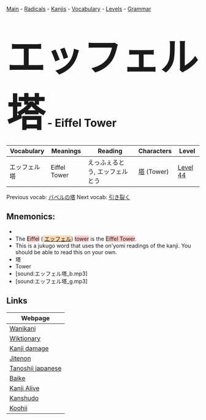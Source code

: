 <style> bigfont {font-size: 100px}</style>
[Main](../README.md) -
[Radicals](../radicals.md) -
[Kanjis](../kanjis.md) -
[Vocabulary](../vocabulary.md) -
[Levels](../levels.md) -
[Grammar](../grammar.md)
# <bigfont> エッフェル塔</bigfont> - Eiffel Tower 

| Vocabulary | Meanings | Reading | Characters | Level |
| --- | --- | --- | --- | --- |
| エッフェル塔 | Eiffel Tower | えっふぇるとう, エッフェルとう |  [塔](../kanjis/塔.md) (Tower) | [Level 44](../levels/wk_level44.md) |

Previous vocab: [バベルの塔](バベルの塔.md) Next vocab: [引き裂く](引き裂く.md) 

## Mnemonics:

* 
* The <span style="background-color:#ffcccb"> Eiffel</span> (<span style="background-color:#fed8b1"> [エッフェル](https://jisho.org/search/エッフェル)</span>) <span style="background-color:#ffcccb"> tower</span> is the <span style="background-color:#ffcccb"> Eiffel Tower</span>.
* This is a jukugo word that uses the on'yomi readings of the kanji. You should be able to read this on your own.
* 塔
* Tower
* [sound:エッフェル塔_b.mp3]
* [sound:エッフェル塔_g.mp3]


## Links 

| Webpage |
| --- |
| [Wanikani          ](https://www.wanikani.com/kanji/エッフェル塔) |
| [Wiktionary        ](https://en.wiktionary.org/wiki/エッフェル塔) |
| [Kanji damage      ](http://www.kanjidamage.com/kanji/search?utf8=✓&q=エッフェル塔) |
| [Jitenon           ](https://jitenon.com/kanji/エッフェル塔) |
| [Tanoshii japanese ](https://www.tanoshiijapanese.com/dictionary/kanji.cfm?k=エッフェル塔) |
| [Baike             ](https://baike.baidu.com/item/エッフェル塔) |
| [Kanji Alive       ](https://app.kanjialive.com/エッフェル塔) |
| [Kanshudo          ](https://www.kanshudo.com/searchmn?q=エッフェル塔) |
| [Koohii            ](https://kanji.koohii.com/study/kanji/エッフェル塔) |
